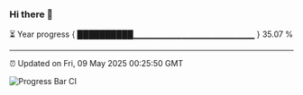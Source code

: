 ### Hi there 👋

⏳ Year progress { ██████████▁▁▁▁▁▁▁▁▁▁▁▁▁▁▁▁▁▁▁▁ } 35.07 %

---

⏰ Updated on Fri, 09 May 2025 00:25:50 GMT

![Progress Bar CI](https://github.com/liununu/liununu/workflows/Progress%20Bar%20CI/badge.svg)
